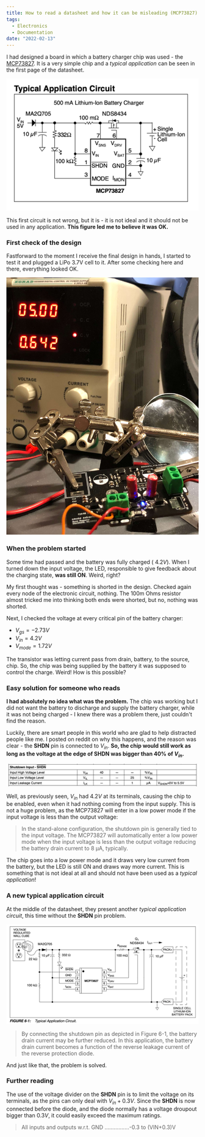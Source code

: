 ```yaml
---
title: How to read a datasheet and how it can be misleading (MCP73827)
tags:
  - Electronics
  - Documentation
date: "2022-02-13"
---
```


I had designed a board in which a battery charger chip was used - the [MCP73827](http://ww1.microchip.com/downloads/en/DeviceDoc/21704B.pdf). It is a very simple chip and a _typical application_ can be seen in the first page of the datasheet.

![Typical Appilication Circuit for MCP73827](img/typicalAppCircuitMCP73827.png)

This first circuit is not wrong, but it is - it is not ideal and it should not be used in any application. **This figure led me to believe it was OK.**

### First check of the design

Fastforward to the moment I receive the final design in hands, I started to test it and plugged a LiPo 3.7V cell to it. After some checking here and there, everything looked OK.

![Design charging battery](img/IMG_6192.jpg)

### When the problem started

Some time had passed and the battery was fully charged ($~4.2V$). When I turned down the input voltage, the LED, responsible to give feedback about the charging state, **was still ON**. Weird, right?

My first thought was - something is shorted in the design. Checked again every node of the electronic circuit, nothing. The 100m Ohms resistor almost tricked me into thinking both ends were shorted, but no, nothing was shorted.

Next, I checked the voltage at every critical pin of the battery charger:

- $V_{gs} = -2.73V$
- $V_{in} = 4.2V$
- $V_{mode} = 1.72V$

The transistor was letting current pass from drain, battery, to the source, chip. So, the chip was being supplied by the battery it was supposed to control the charge. Weird!
How is this possible?

### Easy solution for someone who reads

**I had absolutely no idea what was the problem.** The chip was working but I did not want the battery to discharge and supply the battery charger, while it was not being charged - I knew there was a problem there, just couldn't find the reason.

Luckily, there are smart people in this world who are glad to help distracted people like me. I posted on reddit on why this happens, and the reason was clear - the **SHDN** pin is connected to $V_{in}$. **So, the chip would still work as long as the voltage at the edge of SHDN was bigger than 40% of $V_{in}$.**

![Shutdown pin voltage ratings](img/shutdownPin_voltage.png)

Well, as previously seen, $V_{in}$ had $4.2V$ at its terminals, causing the chip to be enabled, even when it had nothing coming from the input supply. This is not a huge problem, as the MCP73827 will enter in a low power mode if the input voltage is less than the output voltage:

> In the stand-alone configuration, the shutdown pin is generally tied to the input voltage. The MCP73827 will automatically enter a low power mode when the input voltage is less than the output voltage reducing the battery drain current to 8 μA, typically.

The chip goes into a low power mode and it draws very low current from the battery, but the LED is still ON and draws way more current. This is something that is not ideal at all and should not have been used as a _typical application_!

### A new typical application circuit

At the middle of the datasheet, they present another _typical application circuit_, this time without the **SHDN** pin problem.

![Another typical circuit](img/AnotherTypicalCircuit.png)

> By connecting the shutdown pin as depicted in Figure 6-1, the battery drain current may be further reduced. In this application, the battery drain current becomes a function of the reverse leakage current of the reverse protection diode.

And just like that, the problem is solved.

### Further reading

The use of the voltage divider on the **SHDN** pin is to limit the voltage on its terminals, as the pins can only deal with $V_{in} + 0.3V$. Since the **SHDN** is now connected before the diode, and the diode normally has a voltage droupout bigger than $0.3V$, it could easily exceed the maximum ratings.

> All inputs and outputs w.r.t. GND ................-0.3 to (VIN+0.3)V

